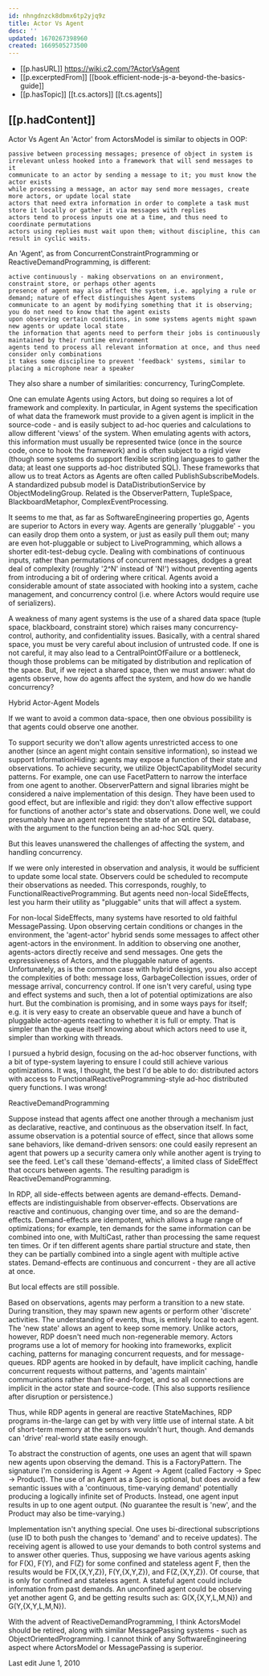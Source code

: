 ```yaml
---
id: nhngdnzck8dbmx6tp2yjq9z
title: Actor Vs Agent
desc: ''
updated: 1670267398960
created: 1669505273500
---
```


- [[p.hasURL]] https://wiki.c2.com/?ActorVsAgent
- [[p.excerptedFrom]] [[book.efficient-node-js-a-beyond-the-basics-guide]]
- [[p.hasTopic]] [[t.cs.actors]] [[t.cs.agents]]

## [[p.hadContent]]


Actor Vs Agent
An 'Actor' from ActorsModel is similar to objects in OOP:

    passive between processing messages; presence of object in system is irrelevant unless hooked into a framework that will send messages to it
    communicate to an actor by sending a message to it; you must know the actor exists
    while processing a message, an actor may send more messages, create more actors, or update local state
    actors that need extra information in order to complete a task must store it locally or gather it via messages with replies
    actors tend to process inputs one at a time, and thus need to coordinate permutations
    actors using replies must wait upon them; without discipline, this can result in cyclic waits.

An 'Agent', as from ConcurrentConstraintProgramming or ReactiveDemandProgramming, is different:

    active continuously - making observations on an environment, constraint store, or perhaps other agents
    presence of agent may also affect the system, i.e. applying a rule or demand; nature of effect distinguishes Agent systems
    communicate to an agent by modifying something that it is observing; you do not need to know that the agent exists
    upon observing certain conditions, in some systems agents might spawn new agents or update local state
    the information that agents need to perform their jobs is continuously maintained by their runtime environment
    agents tend to process all relevant information at once, and thus need consider only combinations
    it takes some discipline to prevent 'feedback' systems, similar to placing a microphone near a speaker

They also share a number of similarities: concurrency, TuringComplete.

One can emulate Agents using Actors, but doing so requires a lot of framework and complexity. In particular, in Agent systems the specification of what data the framework must provide to a given agent is implicit in the source-code - and is easily subject to ad-hoc queries and calculations to allow different 'views' of the system. When emulating agents with actors, this information must usually be represented twice (once in the source code, once to hook the framework) and is often subject to a rigid view (though some systems do support flexible scripting languages to gather the data; at least one supports ad-hoc distributed SQL). These frameworks that allow us to treat Actors as Agents are often called PublishSubscribeModels. A standardized pubsub model is DataDistributionService by ObjectModelingGroup. Related is the ObserverPattern, TupleSpace, BlackboardMetaphor, ComplexEventProcessing.

It seems to me that, as far as SoftwareEngineering properties go, Agents are superior to Actors in every way. Agents are generally 'pluggable' - you can easily drop them onto a system, or just as easily pull them out; many are even hot-pluggable or subject to LiveProgramming, which allows a shorter edit-test-debug cycle. Dealing with combinations of continuous inputs, rather than permutations of concurrent messages, dodges a great deal of complexity (roughly '2^N' instead of 'N!') without preventing agents from introducing a bit of ordering where critical. Agents avoid a considerable amount of state associated with hooking into a system, cache management, and concurrency control (i.e. where Actors would require use of serializers).

A weakness of many agent systems is the use of a shared data space (tuple space, blackboard, constraint store) which raises many concurrency-control, authority, and confidentiality issues. Basically, with a central shared space, you must be very careful about inclusion of untrusted code. If one is not careful, it may also lead to a CentralPointOfFailure or a bottleneck, though those problems can be mitigated by distribution and replication of the space. But, if we reject a shared space, then we must answer: what do agents observe, how do agents affect the system, and how do we handle concurrency?

Hybrid Actor-Agent Models

If we want to avoid a common data-space, then one obvious possibility is that agents could observe one another.

To support security we don't allow agents unrestricted access to one another (since an agent might contain sensitive information), so instead we support InformationHiding: agents may expose a function of their state and observations. To achieve security, we utilize ObjectCapabilityModel security patterns. For example, one can use FacetPattern to narrow the interface from one agent to another. ObserverPattern and signal libraries might be considered a naive implementation of this design. They have been used to good effect, but are inflexible and rigid: they don't allow effective support for functions of another actor's state and observations. Done well, we could presumably have an agent represent the state of an entire SQL database, with the argument to the function being an ad-hoc SQL query.

But this leaves unanswered the challenges of affecting the system, and handling concurrency.

If we were only interested in observation and analysis, it would be sufficient to update some local state. Observers could be scheduled to recompute their observations as needed. This corresponds, roughly, to FunctionalReactiveProgramming. But agents need non-local SideEffects, lest you harm their utility as "pluggable" units that will affect a system.

For non-local SideEffects, many systems have resorted to old faithful MessagePassing. Upon observing certain conditions or changes in the environment, the 'agent-actor' hybrid sends some messages to affect other agent-actors in the environment. In addition to observing one another, agents-actors directly receive and send messages. One gets the expressiveness of Actors, and the pluggable nature of agents. Unfortunately, as is the common case with hybrid designs, you also accept the complexities of both: message loss, GarbageCollection issues, order of message arrival, concurrency control. If one isn't very careful, using type and effect systems and such, then a lot of potential optimizations are also hurt. But the combination is promising, and in some ways pays for itself; e.g. it is very easy to create an observable queue and have a bunch of pluggable actor-agents reacting to whether it is full or empty. That is simpler than the queue itself knowing about which actors need to use it, simpler than working with threads.

I pursued a hybrid design, focusing on the ad-hoc observer functions, with a bit of type-system layering to ensure I could still achieve various optimizations. It was, I thought, the best I'd be able to do: distributed actors with access to FunctionalReactiveProgramming-style ad-hoc distributed query functions. I was wrong!

ReactiveDemandProgramming

Suppose instead that agents affect one another through a mechanism just as declarative, reactive, and continuous as the observation itself. In fact, assume observation is a potential source of effect, since that allows some sane behaviors, like demand-driven sensors: one could easily represent an agent that powers up a security camera only while another agent is trying to see the feed. Let's call these 'demand-effects', a limited class of SideEffect that occurs between agents. The resulting paradigm is ReactiveDemandProgramming.

In RDP, all side-effects between agents are demand-effects. Demand-effects are indistinguishable from observer-effects. Observations are reactive and continuous, changing over time, and so are the demand-effects. Demand-effects are idempotent, which allows a huge range of optimizations; for example, ten demands for the same information can be combined into one, with MultiCast, rather than processing the same request ten times. Or if ten different agents share partial structure and state, then they can be partially combined into a single agent with multiple active states. Demand-effects are continuous and concurrent - they are all active at once.

But local effects are still possible.

Based on observations, agents may perform a transition to a new state. During transition, they may spawn new agents or perform other 'discrete' activities. The understanding of events, thus, is entirely local to each agent. The 'new state' allows an agent to keep some memory. Unlike actors, however, RDP doesn't need much non-regenerable memory. Actors programs use a lot of memory for hooking into frameworks, explicit caching, patterns for managing concurrent requests, and for message-queues. RDP agents are hooked in by default, have implicit caching, handle concurrent requests without patterns, and 'agents maintain' communications rather than fire-and-forget, and so all connections are implicit in the actor state and source-code. (This also supports resilience after disruption or persistence.)

Thus, while RDP agents in general are reactive StateMachines, RDP programs in-the-large can get by with very little use of internal state. A bit of short-term memory at the sensors wouldn't hurt, though. And demands can 'drive' real-world state easily enough.

To abstract the construction of agents, one uses an agent that will spawn new agents upon observing the demand. This is a FactoryPattern. The signature I'm considering is Agent -> Agent -> Agent (called Factory -> Spec -> Product). The use of an Agent as a Spec is optional, but does avoid a few semantic issues with a 'continuous, time-varying demand' potentially producing a logically infinite set of Products. Instead, one agent input results in up to one agent output. (No guarantee the result is 'new', and the Product may also be time-varying.)

Implementation isn't anything special. One uses bi-directional subscriptions (use ID to both push the changes to 'demand' and to receive updates). The receiving agent is allowed to use your demands to both control systems and to answer other queries. Thus, supposing we have various agents asking for F(X), F(Y), and F(Z) for some confined and stateless agent F, then the results would be F(X,{X,Y,Z}), F(Y,{X,Y,Z}), and F(Z,{X,Y,Z}). Of course, that is only for confined and stateless agent. A stateful agent could include information from past demands. An unconfined agent could be observing yet another agent G, and be getting results such as: G(X,{X,Y,L,M,N}) and G(Y,{X,Y,L,M,N}).

With the advent of ReactiveDemandProgramming, I think ActorsModel should be retired, along with similar MessagePassing systems - such as ObjectOrientedProgramming. I cannot think of any SoftwareEngineering aspect where ActorsModel or MessagePassing is superior.

Last edit June 1, 2010
